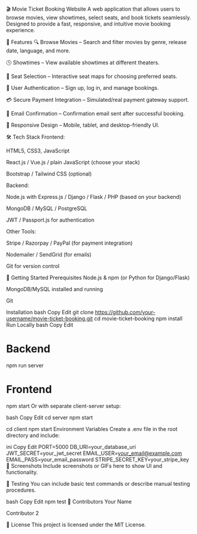 🎬 Movie Ticket Booking Website
A web application that allows users to browse movies, view showtimes, select seats, and book tickets seamlessly. Designed to provide a fast, responsive, and intuitive movie booking experience.

📌 Features
🔍 Browse Movies – Search and filter movies by genre, release date, language, and more.

🕓 Showtimes – View available showtimes at different theaters.

🎫 Seat Selection – Interactive seat maps for choosing preferred seats.

👥 User Authentication – Sign up, log in, and manage bookings.

💳 Secure Payment Integration – Simulated/real payment gateway support.

📧 Email Confirmation – Confirmation email sent after successful booking.

📱 Responsive Design – Mobile, tablet, and desktop-friendly UI.

🛠️ Tech Stack
Frontend:

HTML5, CSS3, JavaScript

React.js / Vue.js / plain JavaScript (choose your stack)

Bootstrap / Tailwind CSS (optional)

Backend:

Node.js with Express.js / Django / Flask / PHP (based on your backend)

MongoDB / MySQL / PostgreSQL

JWT / Passport.js for authentication

Other Tools:

Stripe / Razorpay / PayPal (for payment integration)

Nodemailer / SendGrid (for emails)

Git for version control

🚀 Getting Started
Prerequisites
Node.js & npm (or Python for Django/Flask)

MongoDB/MySQL installed and running

Git

Installation
bash
Copy
Edit
git clone https://github.com/your-username/movie-ticket-booking.git
cd movie-ticket-booking
npm install
Run Locally
bash
Copy
Edit
# Backend
npm run server

# Frontend
npm start
Or with separate client-server setup:

bash
Copy
Edit
cd server
npm start

cd client
npm start
Environment Variables
Create a .env file in the root directory and include:

ini
Copy
Edit
PORT=5000
DB_URI=your_database_uri
JWT_SECRET=your_jwt_secret
EMAIL_USER=your_email@example.com
EMAIL_PASS=your_email_password
STRIPE_SECRET_KEY=your_stripe_key
📸 Screenshots
Include screenshots or GIFs here to show UI and functionality.

🧪 Testing
You can include basic test commands or describe manual testing procedures.

bash
Copy
Edit
npm test
🙌 Contributors
Your Name

Contributor 2

📄 License
This project is licensed under the MIT License.
